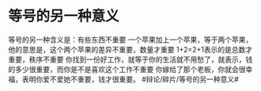 # 等号的另一种意义
等号的另一种含义是：有些东西不重要
一个苹果加上一个苹果，等于两个苹果，他的意思是，这个两个苹果的差异不重要，数量才重要
1+2=2+1表示的是总数才重要，秩序不重要
你找到一份好工作，就等于你的生活就不用愁了，就表示，钱的多少很重要，而你是不是喜欢这个工作不重要
你嫁给了那个老板，你就会很幸福，表明你爱不爱她不重要，钱才很重要。
#辩论/碎片/等号的另一种意义#